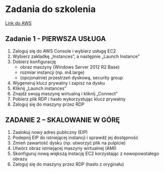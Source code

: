 <h1>Zadania do szkolenia</h1>
<a href="https://666786091374.signin.aws.amazon.com/console">Link do AWS</a>
<h2>Zadanie 1 - PIERWSZA USŁUGA</h2>
<ol>
	<li>Zaloguj się do AWS Console i wybierz usługę EC2</li>
	<li>Wybierz zakładkę „Instances”, a następnie „Launch Instance”</li>
	<li>Dobierz konfigurację
		<ul>
			<li>obraz maszyny (Windows Server 2012 R2 Base)</li>
			<li>rozmiar instancji (np. m4.large)</li>
			<li>(opcjonalnie) przestrzeń dyskową, security group</li>
		</ul>
	</li>
	<li>Wygeneruj klucz prywatny i zapisz na dysku</li>
	<li>Kliknij „Launch instances”</li>
	<li>Znajdź swoją maszynę wirtualną i kliknij „Connect”</li>
	<li>Pobierz plik RDP i hasło wykorzystując klucz prywatny</li>
	<li>Zaloguj się do maszyny przez RDP</li>
</ol>
<h2>ZADANIE 2 – SKALOWANIE W GÓRĘ</h2>
<ol>
	<li>Zaalokuj nowy adres publiczny (EIP)</li>
	<li>Podepnij EIP do istniejącej instancji i sprawdź jej dostępność</li>
	<li>Zmień zawartość dysku (np. utworzyć plik na pulpicie)</li>
	<li>Utwórz obraz istniejącej maszyny wirtualnej (AMI)</li>
	<li>Skonfiguruj nową większą instację EC2 korzystając z nowopowstałego obrazu</li>
	<li>Zaloguj się do maszyny przez RDP (hasło z oryginału)</li>
</ol>